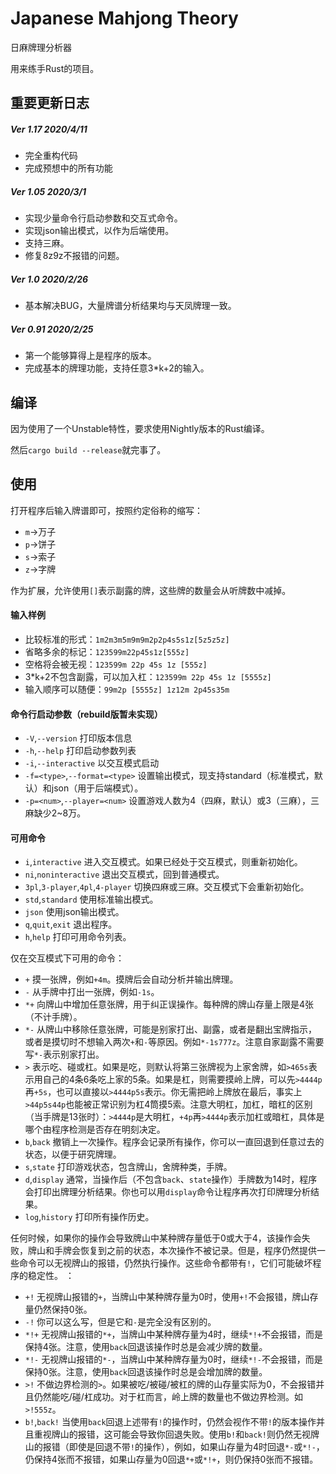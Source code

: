 # Japanese Mahjong Theory

日麻牌理分析器

用来练手Rust的项目。

## 重要更新日志

##### Ver 1.17 2020/4/11

* 完全重构代码
* 完成预想中的所有功能

##### Ver 1.05 2020/3/1

* 实现少量命令行启动参数和交互式命令。
* 实现json输出模式，以作为后端使用。
* 支持三麻。
* 修复8z9z不报错的问题。

##### Ver 1.0 2020/2/26

* 基本解决BUG，大量牌谱分析结果均与天凤牌理一致。

##### Ver 0.91 2020/2/25

* 第一个能够算得上是程序的版本。
* 完成基本的牌理功能，支持任意3*k+2的输入。

## 编译

因为使用了一个Unstable特性，要求使用Nightly版本的Rust编译。

然后`cargo build --release`就完事了。

## 使用

打开程序后输入牌谱即可，按照约定俗称的缩写：

* `m`->万子
* `p`->饼子
* `s`->索子
* `z`->字牌

作为扩展，允许使用`[]`表示副露的牌，这些牌的数量会从听牌数中减掉。

#### 输入样例

* 比较标准的形式：`1m2m3m5m9m9m2p2p4s5s1z[5z5z5z]`
* 省略多余的标记：`123599m22p45s1z[555z]`
* 空格将会被无视：`123599m 22p 45s 1z [555z]`
* 3*k+2不包含副露，可以加入杠：`123599m 22p 45s 1z [5555z]`
* 输入顺序可以随便：`99m2p [5555z] 1z12m 2p45s35m`

#### 命令行启动参数（rebuild版暂未实现）

* `-V`,`--version` 打印版本信息
* `-h`,`--help` 打印启动参数列表
* `-i`,`--interactive` 以交互模式启动
* `-f=<type>`,`--format=<type>` 设置输出模式，现支持standard（标准模式，默认）和json（用于后端模式）。
* `-p=<num>`,`--player=<num>` 设置游戏人数为4（四麻，默认）或3（三麻），三麻缺少2~8万。

#### 可用命令

* `i`,`interactive` 进入交互模式。如果已经处于交互模式，则重新初始化。
* `ni`,`noninteractive` 退出交互模式，回到普通模式。
* `3pl`,`3-player`,`4pl`,`4-player` 切换四麻或三麻。交互模式下会重新初始化。
* `std`,`standard` 使用标准输出模式。
* `json` 使用json输出模式。
* `q`,`quit`,`exit` 退出程序。
* `h`,`help` 打印可用命令列表。

仅在交互模式下可用的命令：

* `+` 摸一张牌，例如`+4m`。摸牌后会自动分析并输出牌理。
* `-` 从手牌中打出一张牌，例如`-1s`。
* `*+` 向牌山中增加任意张牌，用于纠正误操作。每种牌的牌山存量上限是4张（不计手牌）。
* `*-` 从牌山中移除任意张牌，可能是别家打出、副露，或者是翻出宝牌指示，或者是摸切时不想输入两次`+`和`-`等原因。例如`*-1s777z`。注意自家副露不需要写`*-`表示别家打出。
* `>` 表示吃、碰或杠。如果是吃，则默认将第三张牌视为上家舍牌，如`>465s`表示用自己的4条6条吃上家的5条。如果是杠，则需要摸岭上牌，可以先`>4444p`再`+5s`，也可以直接以`>4444p5s`表示。你无需把岭上牌放在最后，事实上`>44p5s44p`也能被正常识别为杠4筒摸5索。注意大明杠，加杠，暗杠的区别（当手牌是13张时）：`>4444p`是大明杠，`+4p`再`>4444p`表示加杠或暗杠，具体是哪个由程序检测是否存在明刻决定。
* `b`,`back` 撤销上一次操作。程序会记录所有操作，你可以一直回退到任意过去的状态，以便于研究牌理。
* `s`,`state` 打印游戏状态，包含牌山，舍牌种类，手牌。
* `d`,`display` 通常，当操作后（不包含`back`、`state`操作）手牌数为14时，程序会打印出牌理分析结果。你也可以用`display`命令让程序再次打印牌理分析结果。
* `log`,`history` 打印所有操作历史。

任何时候，如果你的操作会导致牌山中某种牌存量低于0或大于4，该操作会失败，牌山和手牌会恢复到之前的状态，本次操作不被记录。但是，程序仍然提供一些命令可以无视牌山的报错，仍然执行操作。这些命令都带有`!`，它们可能破坏程序的稳定性。 ：

* `+!` 无视牌山报错的`+`，当牌山中某种牌存量为0时，使用`+!`不会报错，牌山存量仍然保持0张。
* `-!` 你可以这么写，但是它和`-`是完全没有区别的。
* `*!+` 无视牌山报错的`*+`，当牌山中某种牌存量为4时，继续`*!+`不会报错，而是保持4张。注意，使用`back`回退该操作时总是会减少牌的数量。
* `*!-` 无视牌山报错的`*-`，当牌山中某种牌存量为0时，继续`*!-`不会报错，而是保持0张。注意，使用`back`回退该操作时总是会增加牌的数量。
* `>!` 不做边界检测的`>`。如果被吃/被碰/被杠的牌的山存量实际为0，不会报错并且仍然能吃/碰/杠成功。对于杠而言，岭上牌的数量也不做边界检测。如`>!555z`。
* `b!`,`back!` 当使用`back`回退上述带有`!`的操作时，仍然会视作不带`!`的版本操作并且重视牌山的报错，这可能会导致你回退失败。使用`b!`和`back!`则仍然无视牌山的报错（即使是回退不带`!`的操作），例如，如果山存量为4时回退`*-`或`*!-`，仍保持4张而不报错，如果山存量为0回退`*+`或`*!+`，则仍保持0张而不报错。

